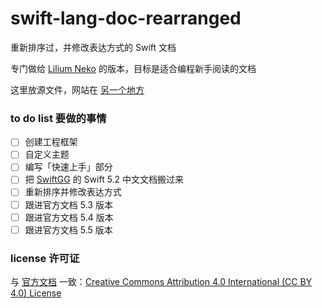 # swift-lang-doc-rearranged
重新排序过，并修改表达方式的 Swift 文档

专门做给 [Lilium Neko](https://github.com/Cookiebedrock) 的版本，目标是适合编程新手阅读的文档

这里放源文件，网站在 [另一个地方](https://swift-doc.lemonneko.moe/)

### to do list 要做的事情
- [ ] 创建工程框架
- [ ] 自定义主题
- [ ] 编写「快速上手」部分
- [ ] 把 [SwiftGG](https://swiftgg.gitbook.io/swift/) 的 Swift 5.2 中文文档搬过来
- [ ] 重新排序并修改表达方式
- [ ] 跟进官方文档 5.3 版本
- [ ] 跟进官方文档 5.4 版本
- [ ] 跟进官方文档 5.5 版本

### license 许可证
与 [官方文档](https://swift.org/documentation/) 一致：[Creative Commons Attribution 4.0 International (CC BY 4.0) License](https://creativecommons.org/licenses/by/4.0/)
